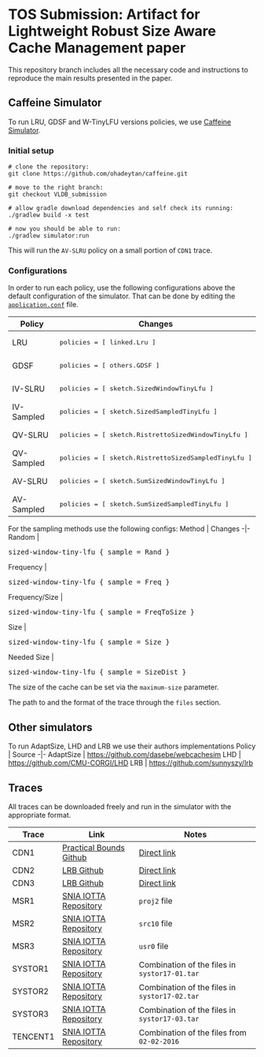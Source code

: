 # TOS Submission: Artifact for Lightweight Robust Size Aware Cache Management paper

This repository branch includes all the necessary code and instructions to reproduce the main results presented in the paper.

## Caffeine Simulator

To run LRU, GDSF and W-TinyLFU versions policies, we use [Caffeine Simulator](https://github.com/ben-manes/caffeine/wiki/Simulator).

### Initial setup

    # clone the repository:
    git clone https://github.com/ohadeytan/caffeine.git

    # move to the right branch:
    git checkout VLDB_submission

    # allow gradle download dependencies and self check its running:
    ./gradlew build -x test

    # now you should be able to run:
    ./gradlew simulator:run
This will run the `AV-SLRU` policy on a small portion of `CDN1` trace.

### Configurations

In order to run each policy, use the following configurations above the default configuration of the simulator. That can be done by editing the [`application.conf`](https://github.com/ohadeytan/caffeine/blob/VLDB_submission/simulator/src/main/resources/application.conf) file.

Policy | Changes 
-|-
LRU |<pre>policies = [ linked.Lru ]</pre>
GDSF |<pre>policies = [ others.GDSF ]</pre>
IV-SLRU |<pre>policies = [ sketch.SizedWindowTinyLfu ]</pre>
IV-Sampled |<pre>policies = [ sketch.SizedSampledTinyLfu ]</pre>
QV-SLRU |<pre>policies = [ sketch.RistrettoSizedWindowTinyLfu ]</pre>
QV-Sampled |<pre>policies = [ sketch.RistrettoSizedSampledTinyLfu ]</pre>
AV-SLRU |<pre>policies = [ sketch.SumSizedWindowTinyLfu ]</pre>
AV-Sampled |<pre>policies = [ sketch.SumSizedSampledTinyLfu ]</pre>

For the sampling methods use the following configs:
Method | Changes
-|-
Random |<pre>sized-window-tiny-lfu { sample = Rand }</pre>
Frequency |<pre>sized-window-tiny-lfu { sample = Freq }</pre>
Frequency/Size |<pre>sized-window-tiny-lfu { sample = FreqToSize }</pre>
Size |<pre>sized-window-tiny-lfu { sample = Size }</pre>
Needed Size |<pre>sized-window-tiny-lfu { sample = SizeDist }</pre>

The size of the cache can be set via the `maximum-size` parameter.

The path to and the format of the trace through the `files` section.

## Other simulators

To run AdaptSize, LHD and LRB we use their authors implementations
Policy | Source 
-|-
AdaptSize | https://github.com/dasebe/webcachesim
LHD | https://github.com/CMU-CORGI/LHD
LRB | https://github.com/sunnyszy/lrb

## Traces

All traces can be downloaded freely and run in the simulator with the appropriate format.

Trace | Link | Notes
-|-|-
CDN1 | [Practical Bounds Github](https://github.com/dasebe/optimalwebcaching) | [Direct link](http://dat-berger.de/cachetraces/sigmetrics18/cdn1_500m_sigmetrics18.tr.lzma)
CDN2 | [LRB Github](https://github.com/sunnyszy/lrb) | [Direct link](http://lrb.cs.princeton.edu/wiki2018.tr.tar.gz)
CDN3 | [LRB Github](https://github.com/sunnyszy/lrb) | [Direct link](http://lrb.cs.princeton.edu/wiki2019.tr.tar.gz)
MSR1 | [SNIA IOTTA Repository](http://iotta.snia.org/traces/388) | `proj2` file
MSR2 | [SNIA IOTTA Repository](http://iotta.snia.org/traces/388) | `src10` file
MSR3 | [SNIA IOTTA Repository](http://iotta.snia.org/traces/388) | `usr0` file
SYSTOR1 | [SNIA IOTTA Repository](http://iotta.snia.org/traces/4964) | Combination of the files in `systor17-01.tar`
SYSTOR2 | [SNIA IOTTA Repository](http://iotta.snia.org/traces/4964) | Combination of the files in `systor17-02.tar`
SYSTOR3 | [SNIA IOTTA Repository](http://iotta.snia.org/traces/4964) | Combination of the files in `systor17-03.tar`
TENCENT1 | [SNIA IOTTA Repository](http://iotta.snia.org/traces/27917) | Combination of the files from `02-02-2016`

